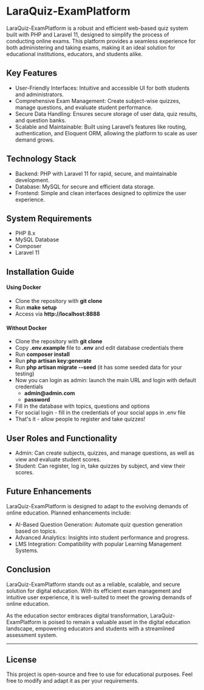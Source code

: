 # LaraQuiz-ExamPlatform

LaraQuiz-ExamPlatform is a robust and efficient web-based quiz system built with PHP and Laravel 11, designed to simplify the process of conducting online exams. This platform provides a seamless experience for both administering and taking exams, making it an ideal solution for educational institutions, educators, and students alike.

## Key Features

- User-Friendly Interfaces: Intuitive and accessible UI for both students and administrators.
- Comprehensive Exam Management: Create subject-wise quizzes, manage questions, and evaluate student performance.
- Secure Data Handling: Ensures secure storage of user data, quiz results, and question banks.
- Scalable and Maintainable: Built using Laravel’s features like routing, authentication, and Eloquent ORM, allowing the platform to scale as user demand grows.

## Technology Stack

- Backend: PHP with Laravel 11 for rapid, secure, and maintainable development.
- Database: MySQL for secure and efficient data storage.
- Frontend: Simple and clean interfaces designed to optimize the user experience.

## System Requirements

- PHP 8.x
- MySQL Database
- Composer
- Laravel 11

## Installation Guide

#### Using Docker
- Clone the repository with __git clone__
- Run __make setup__
- Access via __http://localhost:8888__

#### Without Docker
- Clone the repository with __git clone__
- Copy __.env.example__ file to __.env__ and edit database credentials there
- Run __composer install__
- Run __php artisan key:generate__
- Run __php artisan migrate --seed__ (it has some seeded data for your testing)
- Now you can login as admin: launch the main URL and login with default credentials
  - __admin@admin.com__
  - __password__
- Fill in the database with topics, questions and options
- For social login - fill in the credentials of your social apps in .env file
- That's it - allow people to register and take quizzes!

## User Roles and Functionality

- Admin: Can create subjects, quizzes, and manage questions, as well as view and evaluate student scores.
- Student: Can register, log in, take quizzes by subject, and view their scores.

## Future Enhancements
LaraQuiz-ExamPlatform is designed to adapt to the evolving demands of online education. Planned enhancements include:

- AI-Based Question Generation: Automate quiz question generation based on topics.
- Advanced Analytics: Insights into student performance and progress.
- LMS Integration: Compatibility with popular Learning Management Systems.

## Conclusion
LaraQuiz-ExamPlatform stands out as a reliable, scalable, and secure solution for digital education. With its efficient exam management and intuitive user experience, it is well-suited to meet the growing demands of online education.

As the education sector embraces digital transformation, LaraQuiz-ExamPlatform is poised to remain a valuable asset in the digital education landscape, empowering educators and students with a streamlined assessment system.

---

## License
This project is open-source and free to use for educational purposes. Feel free to modify and adapt it as per your requirements.

